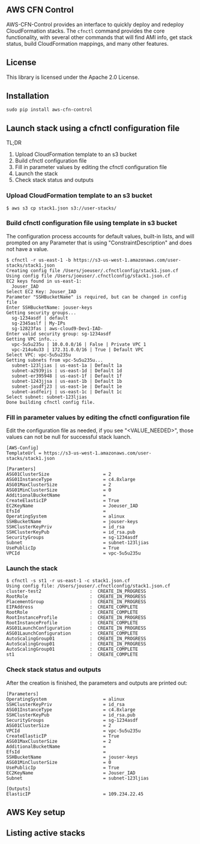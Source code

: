 ## AWS CFN Control

AWS-CFN-Control provides an interface to quickly deploy and redeploy CloudFormation stacks. The `cfnctl` command provides the core functionality, with several other commands that will find AMI info, get stack status, build CloudFormation mappings, and many other features.

## License

This library is licensed under the Apache 2.0 License. 


## Installation

```
sudo pip install aws-cfn-control
```

## Launch stack using a cfnctl configuration file

TL;DR

1. Upload CloudFormation template to an s3 bucket
2. Build cfnctl configuration file
3. Fill in parameter values by editing the cfnctl configuration file
4. Launch the stack
5. Check stack status and outputs

### Upload CloudFormation template to an s3 bucket

```
$ aws s3 cp stack1.json s3://user-stacks/
```

### Build cfnctl configuration file using template in s3 bucket

The configuration process accounts for default values, built-in lists, and will prompted on any Parameter that is using "ConstraintDescription" and does not have a value.

```
$ cfnctl -r us-east-1 -b https://s3-us-west-1.amazonaws.com/user-stacks/stack1.json
Creating config file /Users/joeuser/.cfnctlconfig/stack1.json.cf
Using config file /Users/joeuser/.cfnctlconfig/stack1.json.cf
EC2 keys found in us-east-1:
  Jouser_IAD
Select EC2 Key: Jouser_IAD
Parameter "SSHBucketName" is required, but can be changed in config file
Enter SSHBucketName: jouser-keys
Getting security groups...
  sg-1234asdf | default
  sg-2345aslf | My-IPs
  sg-12823fas | aws-cloud9-Dev1-IAD-
Enter valid security group: sg-1234asdf
Getting VPC info...
  vpc-5u5u235u | 10.0.0.0/16 | False | Private VPC 1
  vpc-214u4u33 | 172.31.0.0/16 | True | Default VPC
Select VPC: vpc-5u5u235u
Getting subnets from vpc-5u5u235u...
  subnet-123ljias | us-east-1a | Default 1a
  subnet-a2939jis | us-east-1d | Default 1d
  subnet-er395948 | us-east-1f | Default 1f
  subnet-1243jjsa | us-east-1b | Default 1b
  subnet-jasdfj23 | us-east-1e | Default 1e
  subnet-asdfeirj | us-east-1c | Default 1c
Select subnet: subnet-123ljias
Done building cfnctl config file.
```

### Fill in parameter values by editing the cfnctl configuration file

Edit the configuration file as needed, if you see "<VALUE_NEEDED>", those values can not be null for successful stack luanch.

```
[AWS-Config]
TemplateUrl = https://s3-us-west-1.amazonaws.com/user-stacks/stack1.json

[Paramters]
ASG01ClusterSize                    = 2
ASG01InstanceType                   = c4.8xlarge
ASG01MaxClusterSize                 = 2
ASG01MinClusterSize                 = 0
AdditionalBucketName                =
CreateElasticIP                     = True
EC2KeyName                          = Joeuser_IAD
EfsId                               =
OperatingSystem                     = alinux
SSHBucketName                       = jouser-keys
SSHClusterKeyPriv                   = id_rsa
SSHClusterKeyPub                    = id_rsa.pub
SecurityGroups                      = sg-1234asdf
Subnet                              = subnet-123ljias
UsePublicIp                         = True
VPCId                               = vpc-5u5u235u
```


### Launch the stack

```
$ cfnctl -s st1 -r us-east-1 -c stack1.json.cf
Using config file: /Users/jouser/.cfnctlconfig/stack1.json.cf
cluster-test2                  :  CREATE_IN_PROGRESS
RootRole                       :  CREATE_IN_PROGRESS
PlacementGroup                 :  CREATE_IN_PROGRESS
EIPAddress                     :  CREATE_COMPLETE
RootRole                       :  CREATE_COMPLETE
RootInstanceProfile            :  CREATE_IN_PROGRESS
RootInstanceProfile            :  CREATE_COMPLETE
ASG01LaunchConfiguration       :  CREATE_IN_PROGRESS
ASG01LaunchConfiguration       :  CREATE_COMPLETE
AutoScalingGroup01             :  CREATE_IN_PROGRESS
AutoScalingGroup01             :  CREATE_IN_PROGRESS
AutoScalingGroup01             :  CREATE_COMPLETE
st1                            :  CREATE_COMPLETE
```

### Check stack status and outputs

After the creation is finished, the parameters and outputs are printed out:

```
[Parameters]
OperatingSystem                     = alinux
SSHClusterKeyPriv                   = id_rsa
ASG01InstanceType                   = c4.8xlarge
SSHClusterKeyPub                    = id_rsa.pub
SecurityGroups                      = sg-1234asdf
ASG01ClusterSize                    = 2
VPCId                               = vpc-5u5u235u
CreateElasticIP                     = True
ASG01MaxClusterSize                 = 2
AdditionalBucketName                =
EfsId                               =
SSHBucketName                       = jouser-keys
ASG01MinClusterSize                 = 0
UsePublicIp                         = True
EC2KeyName                          = Jouser_IAD
Subnet                              = subnet-123ljias

[Outputs]
ElasticIP                           = 109.234.22.45

```


## AWS Key setup


## Listing active stacks



